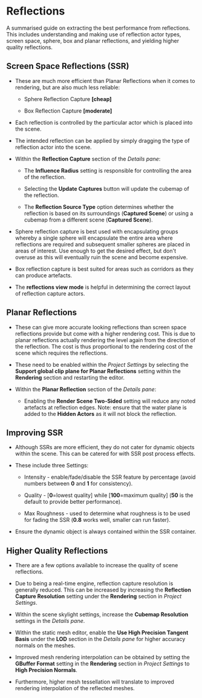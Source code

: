 # Reflections

A summarised guide on extracting the best performance from reflections. This includes understanding and making use of reflection actor types, screen space, sphere, box and planar reflections, and yielding higher quality reflections.

## Screen Space Reflections (SSR)
* These are much more efficient than Planar Reflections when it comes to rendering, but are also much less reliable:

    * Sphere Reflection Capture **[cheap]**

    * Box Reflection Capture **[moderate]**

* Each reflection is controlled by the particular actor which is placed into the scene.

* The intended reflection can be applied by simply dragging the type of reflection actor into the scene.

* Within the **Reflection Capture** section of the *Details pane*:

    * The **Influence Radius** setting is responsible for controlling the area of the reflection.

    * Selecting the **Update Captures** button will update the cubemap of the reflection.

    * The **Reflection Source Type** option determines whether the reflection is based on its surroundings (**Captured Scene**) or using a cubemap from a different scene (**Captured Scene**).

* Sphere reflection capture is best used with encapsulating groups whereby a single sphere will encapsulate the entire area where reflections are required and subsequent smaller spheres are placed in areas of interest. Use enough to get the desired effect, but don't overuse as this will eventually ruin the scene and become expensive. 

* Box reflection capture is best suited for areas such as corridors as they can produce artefacts.

* The **reflections view mode** is helpful in determining the correct layout of reflection capture actors.

## Planar Reflections
* These can give more accurate looking reflections than screen space reflections provide but come with a higher rendering cost. This is due to planar reflections actually rendering the level again from the direction of the reflection. The cost is thus proportional to the rendering cost of the scene which requires the reflections.

* These need to be enabled within the *Project Settings* by selecting the **Support global clip plane for Planar Reflections** setting within the **Rendering** section and restarting the editor.

* Within the **Planar Reflection** section of the *Details pane*:

    * Enabling the **Render Scene Two-Sided** setting will reduce any noted artefacts at reflection edges. Note: ensure that the water plane is added to the **Hidden Actors** as it will not block the reflection.

## Improving SSR
* Although SSRs are more efficient, they do not cater for dynamic objects within the scene. This can be catered for with SSR post process effects.

* These include three Settings:

    * Intensity - enable/fade/disable the SSR feature by percentage (avoid numbers between **0** and **1** for consistency).

    * Quality - [**0**=lowest quality] while [**100**=maximum quality] (**50** is the default to provide better performance).

    * Max Roughness - used to determine what roughness is to be used for fading the SSR (**0.8** works well, smaller can run faster).

* Ensure the dynamic object is always contained within the SSR container.

## Higher Quality Reflections
* There are a few options available to increase the quality of scene reflections.

* Due to being a real-time engine, reflection capture resolution is generally reduced. This can be increased by increasing the **Reflection Capture Resolution** setting under the **Rendering** section in *Project Settings*.

* Within the scene skylight settings, increase the **Cubemap Resolution** settings in the *Details pane*.

* Within the static mesh editor, enable the **Use High Precision Tangent Basis** under the **LOD** section in the *Details pane* for higher accuracy normals on the meshes.

* Improved mesh rendering interpolation can be obtained by setting the **GBuffer Format** setting in the **Rendering** section in *Project Settings* to **High Precision Normals**.

* Furthermore, higher mesh tessellation will translate to improved rendering interpolation of the reflected meshes.